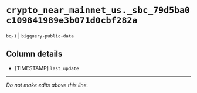 # `crypto_near_mainnet_us._sbc_79d5ba0c109841989e3b071d0cbf282a`
`bq-1` | `bigquery-public-data`

## Column details
* [TIMESTAMP] `last_update`

-------------------------------------------------------------------------------
*Do not make edits above this line.*
